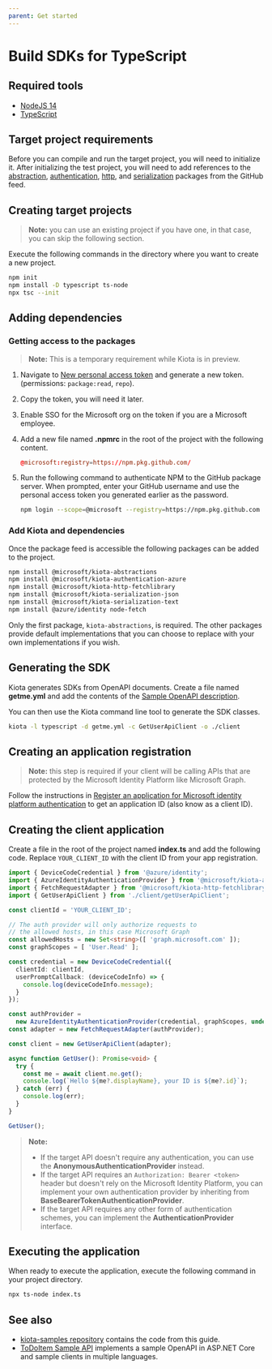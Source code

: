 ```yaml
---
parent: Get started
---
```


# Build SDKs for TypeScript

## Required tools

- [NodeJS 14](https://nodejs.org/en/)
- [TypeScript](https://www.typescriptlang.org/)

## Target project requirements

Before you can compile and run the target project, you will need to initialize it. After initializing the test project, you will need to add references to the [abstraction](https://github.com/microsoft/kiota/tree/main/abstractions/typescript), [authentication](https://github.com/microsoft/kiota/tree/main/authentication/typescript/azure), [http](https://github.com/microsoft/kiota/tree/main/http/typescript/fetch), and [serialization](https://github.com/microsoft/kiota/tree/main/serialization/typescript/json) packages from the GitHub feed.

## Creating target projects

> **Note:** you can use an existing project if you have one, in that case, you can skip the following section.

Execute the following commands in the directory where you want to create a new project.

```bash
npm init
npm install -D typescript ts-node
npx tsc --init
```

## Adding dependencies

### Getting access to the packages

> **Note:** This is a temporary requirement while Kiota is in preview.

1. Navigate to [New personal access token](https://github.com/settings/tokens/new) and generate a new token. (permissions: `package:read`, `repo`).
1. Copy the token, you will need it later.
1. Enable SSO for the Microsoft org on the token if you are a Microsoft employee.
1. Add a new file named **.npmrc** in the root of the project with the following content.

    ```conf
    @microsoft:registry=https://npm.pkg.github.com/
    ```

1. Run the following command to authenticate NPM to the GitHub package server. When prompted, enter your GitHub username and use the personal access token you generated earlier as the password.

    ```bash
    npm login --scope=@microsoft --registry=https://npm.pkg.github.com
    ```

### Add Kiota and dependencies

Once the package feed is accessible the following packages can be added to the project.

```bash
npm install @microsoft/kiota-abstractions
npm install @microsoft/kiota-authentication-azure
npm install @microsoft/kiota-http-fetchlibrary
npm install @microsoft/kiota-serialization-json
npm install @microsoft/kiota-serialization-text
npm install @azure/identity node-fetch
```

Only the first package, `kiota-abstractions`, is required. The other packages provide default implementations that you can choose to replace with your own implementations if you wish.

## Generating the SDK

Kiota generates SDKs from OpenAPI documents. Create a file named **getme.yml** and add the contents of the [Sample OpenAPI description](reference-openapi.md).

You can then use the Kiota command line tool to generate the SDK classes.

```bash
kiota -l typescript -d getme.yml -c GetUserApiClient -o ./client
```

## Creating an application registration

> **Note:** this step is required if your client will be calling APIs that are protected by the Microsoft Identity Platform like Microsoft Graph.

Follow the instructions in [Register an application for Microsoft identity platform authentication](register-app.md) to get an application ID (also know as a client ID).

## Creating the client application

Create a file in the root of the project named **index.ts** and add the following code. Replace `YOUR_CLIENT_ID` with the client ID from your app registration.

```typescript
import { DeviceCodeCredential } from '@azure/identity';
import { AzureIdentityAuthenticationProvider } from '@microsoft/kiota-authentication-azure';
import { FetchRequestAdapter } from '@microsoft/kiota-http-fetchlibrary';
import { GetUserApiClient } from './client/getUserApiClient';

const clientId = 'YOUR_CLIENT_ID';

// The auth provider will only authorize requests to
// the allowed hosts, in this case Microsoft Graph
const allowedHosts = new Set<string>([ 'graph.microsoft.com' ]);
const graphScopes = [ 'User.Read' ];

const credential = new DeviceCodeCredential({
  clientId: clientId,
  userPromptCallback: (deviceCodeInfo) => {
    console.log(deviceCodeInfo.message);
  }
});

const authProvider =
  new AzureIdentityAuthenticationProvider(credential, graphScopes, undefined, allowedHosts);
const adapter = new FetchRequestAdapter(authProvider);

const client = new GetUserApiClient(adapter);

async function GetUser(): Promise<void> {
  try {
    const me = await client.me.get();
    console.log(`Hello ${me?.displayName}, your ID is ${me?.id}`);
  } catch (err) {
    console.log(err);
  }
}

GetUser();
```

> **Note:**
>
> - If the target API doesn't require any authentication, you can use the **AnonymousAuthenticationProvider** instead.
> - If the target API requires an `Authorization: Bearer <token>` header but doesn't rely on the Microsoft Identity Platform, you can implement your own authentication provider by inheriting from **BaseBearerTokenAuthenticationProvider**.
> - If the target API requires any other form of authentication schemes, you can implement the **AuthenticationProvider** interface.

## Executing the application

When ready to execute the application, execute the following command in your project directory.

```bash
npx ts-node index.ts
```

## See also

- [kiota-samples repository](https://github.com/microsoft/kiota-samples/tree/main/get-started/typescript) contains the code from this guide.
- [ToDoItem Sample API](https://github.com/microsoft/kiota-samples/tree/main/sample-api) implements a sample OpenAPI in ASP.NET Core and sample clients in multiple languages.
